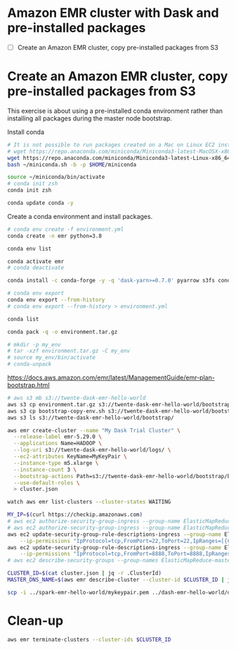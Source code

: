 # Amazon EMR cluster with Dask and pre-installed packages

- [ ] Create an Amazon EMR cluster, copy pre-installed packages from S3

# Create an Amazon EMR cluster, copy pre-installed packages from S3

This exercise is about using a pre-installed conda environment rather than installing all packages during the master node bootstrap.

Install conda

```bash
# It is not possible to run packages created on a Mac on Linux EC2 instances.
# wget https://repo.anaconda.com/miniconda/Miniconda3-latest-MacOSX-x86_64.sh -O ~/miniconda.sh
wget https://repo.anaconda.com/miniconda/Miniconda3-latest-Linux-x86_64.sh -O ~/miniconda.sh
bash ~/miniconda.sh -b -p $HOME/miniconda

source ~/miniconda/bin/activate
# conda init zsh
conda init zsh

conda update conda -y
```

Create a conda environment and install packages.

```bash
# conda env create -f environment.yml
conda create -n emr python=3.8

conda env list

conda activate emr
# conda deactivate

conda install -c conda-forge -y -q 'dask-yarn>=0.7.0' pyarrow s3fs conda-pack

# conda env export
conda env export --from-history
# conda env export --from-history > environment.yml

conda list

conda pack -q -o environment.tar.gz

# mkdir -p my_env
# tar -xzf environment.tar.gz -C my_env
# source my_env/bin/activate
# conda-unpack
```

https://docs.aws.amazon.com/emr/latest/ManagementGuide/emr-plan-bootstrap.html

```bash
# aws s3 mb s3://twente-dask-emr-hello-world
aws s3 cp environment.tar.gz s3://twente-dask-emr-hello-world/bootstrap/environment.tar.gz
aws s3 cp bootstrap-copy-env.sh s3://twente-dask-emr-hello-world/bootstrap/bootstrap-copy-env.sh
aws s3 ls s3://twente-dask-emr-hello-world/bootstrap/

aws emr create-cluster --name "My Dask Trial Cluster" \
  --release-label emr-5.29.0 \
  --applications Name=HADOOP \
  --log-uri s3://twente-dask-emr-hello-world/logs/ \
  --ec2-attributes KeyName=MyKeyPair \
  --instance-type m5.xlarge \
  --instance-count 3 \
  --bootstrap-actions Path=s3://twente-dask-emr-hello-world/bootstrap/bootstrap-copy-env.sh \
  --use-default-roles \
  > cluster.json

watch aws emr list-clusters --cluster-states WAITING

MY_IP=$(curl https://checkip.amazonaws.com)
# aws ec2 authorize-security-group-ingress --group-name ElasticMapReduce-master --protocol tcp --port 22 --cidr $MY_IP/32
# aws ec2 authorize-security-group-ingress --group-name ElasticMapReduce-master --protocol tcp --port 8888 --cidr $MY_IP/32
aws ec2 update-security-group-rule-descriptions-ingress --group-name ElasticMapReduce-master \
    --ip-permissions "IpProtocol=tcp,FromPort=22,ToPort=22,IpRanges=[{CidrIp=$MY_IP/32,Description=\"SSH access from home\"}]"
aws ec2 update-security-group-rule-descriptions-ingress --group-name ElasticMapReduce-master \
    --ip-permissions "IpProtocol=tcp,FromPort=8888,ToPort=8888,IpRanges=[{CidrIp=$MY_IP/32,Description=\"Jupyter access from home\"}]"
# aws ec2 describe-security-groups --group-names ElasticMapReduce-master

CLUSTER_ID=$(cat cluster.json | jq -r .ClusterId)
MASTER_DNS_NAME=$(aws emr describe-cluster --cluster-id $CLUSTER_ID | jq -r .Cluster.MasterPublicDnsName)

scp -i ../spark-emr-hello-world/mykeypair.pem ../dash-emr-hello-world/dask-test.ipynb hadoop@$MASTER_DNS_NAME:~/.
```

# Clean-up

```bash
aws emr terminate-clusters --cluster-ids $CLUSTER_ID
```
